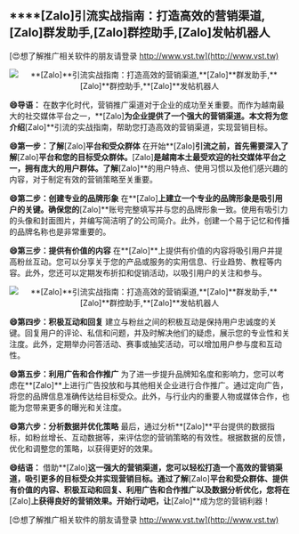 ## ****[Zalo]**引流实战指南：打造高效的营销渠道,**[Zalo]**群发助手,**[Zalo]**群控助手,**[Zalo]**发帖机器人**

[😍想了解推广相关软件的朋友请登录 http://www.vst.tw](http://www.vst.tw)

 <center><img src="https://vst.tw/MP4/tuiguang/png/6.png" alt="**[Zalo]**引流实战指南：打造高效的营销渠道,**[Zalo]**群发助手,**[Zalo]**群控助手,**[Zalo]**发帖机器人"></center>

**😄导语：**
在数字化时代，营销推广渠道对于企业的成功至关重要。而作为越南最大的社交媒体平台之一，**[Zalo]**为企业提供了一个强大的营销渠道。本文将为您介绍**[Zalo]**引流的实战指南，帮助您打造高效的营销渠道，实现营销目标。

**😄第一步：了解**[Zalo]**平台和受众群体**
在开始**[Zalo]**引流之前，首先需要深入了解**[Zalo]**平台和您的目标受众群体。**[Zalo]**是越南本土最受欢迎的社交媒体平台之一，拥有庞大的用户群体。了解**[Zalo]**的用户特点、使用习惯以及他们感兴趣的内容，对于制定有效的营销策略至关重要。

**😄第二步：创建专业的品牌形象**
在**[Zalo]**上建立一个专业的品牌形象是吸引用户的关键。确保您的**[Zalo]**账号完整填写并与您的品牌形象一致。使用有吸引力的头像和封面图片，并编写简洁明了的公司简介。此外，创建一个易于记忆和传播的品牌名称也是非常重要的。

**😄第三步：提供有价值的内容**
在**[Zalo]**上提供有价值的内容将吸引用户并提高粉丝互动。您可以分享关于您的产品或服务的实用信息、行业趋势、教程等内容。此外，您还可以定期发布折扣和促销活动，以吸引用户的关注和参与。

 <center><img src="https://vst.tw/MP4/tuiguang/png/0.png" alt="**[Zalo]**引流实战指南：打造高效的营销渠道,**[Zalo]**群发助手,**[Zalo]**群控助手,**[Zalo]**发帖机器人"></center>

**😄第四步：积极互动和回复**
建立与粉丝之间的积极互动是保持用户忠诚度的关键。回复用户的评论、私信和问题，并及时解决他们的疑虑，展示您的专业性和关注度。此外，定期举办问答活动、赛事或抽奖活动，可以增加用户参与度和互动性。

**😄第五步：利用广告和合作推广**
为了进一步提升品牌知名度和影响力，您可以考虑在**[Zalo]**上进行广告投放和与其他相关企业进行合作推广。通过定向广告，将您的品牌信息准确传达给目标受众。此外，与行业内的重要人物或媒体合作，也能为您带来更多的曝光和关注度。

**😄第六步：分析数据并优化策略**
最后，通过分析**[Zalo]**平台提供的数据指标，如粉丝增长、互动数据等，来评估您的营销策略的有效性。根据数据的反馈，优化和调整您的策略，以获得更好的效果。

**😄结语：**
借助**[Zalo]**这一强大的营销渠道，您可以轻松打造一个高效的营销渠道，吸引更多的目标受众并实现营销目标。通过了解**[Zalo]**平台和受众群体、提供有价值的内容、积极互动和回复、利用广告和合作推广以及数据分析优化，您将在**[Zalo]**上获得良好的营销效果。开始行动吧，让**[Zalo]**成为您的营销利器！

[😍想了解推广相关软件的朋友请登录 http://www.vst.tw](http://www.vst.tw)



